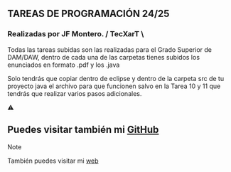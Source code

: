 ## TAREAS DE PROGRAMACIÓN 24/25


### Realizadas por JF Montero. / TecXarT \

Todas las tareas subidas son las realizadas para el Grado Superior de DAM/DAW, dentro de cada una de las carpetas tienes subidos los enunciados en formato .pdf y los .java

Solo tendrás que copiar dentro de eclipse y dentro de la carpeta src de tu proyecto java el archivo para que funcionen salvo en la Tarea 10 y 11 que tendrás que realizar varios pasos adicionales.


⚠️
## Puedes visitar también mi [GitHub](https://github.com/tecxion)

>[!NOTE]
>También puedes visitar mi [web](https://www.tecxart.es)

